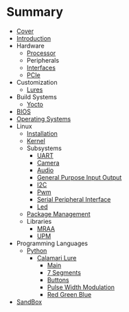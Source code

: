 # Summary

* [Cover](README.md)
* [Introduction](documentation/Introduction.md)
* Hardware
   * [Processor](documentation/Processor.md)
   * Peripherals
   * [Interfaces](documentation/Interfaces.md)
   * [PCIe](documentation/Pcie.md)
* Customization
   * [Lures](documentation/Lures.md)
* Build Systems
   * [Yocto](documentation/Yocto.md)
* [BIOS](documentation/Bios.md)
* [Operating Systems](documentation/OperatingSystems.md)
* Linux
   * [Installation](documentation/Installation.md)
   * [Kernel](documentation/Kernel.md)
   * Subsystems
       * [UART](documentation/Uart.md)
       * [Camera](documentation/Camera.md)
       * [Audio](documentation/Audio.md)
       * [General Purpose Input Output](documentation/GeneralPurposeInputOutput.md)
       * [I2C](documentation/I2c.md)
       * [Pwm](documentation/Pwm.md)
       * [Serial Peripheral Interface](documentation/SerialPeripheralInterface.md)
       * [Led](documentation/Led.md)
   * [Package Management](documentation/PackageManagement.md)
   * Libraries
       * [MRAA](documentation/Mraa.md)
       * [UPM](documentation/Upm.md)
* Programming Languages
   * [Python](documentation/Python.md)
       * [Calamari Lure](documentation/PythonCalamariLure.md)
           * [Main](documentation/PythonCalamariLureMain.md)
           * [7 Segments](documentation/PythonCalamariLure7Segments.md)
           * [Buttons](documentation/PythonCalamariLureButtons.md)
           * [Pulse Width Modulation](documentation/PythonCalamariLurePulseWidthModulation.md)
           * [Red Green Blue](documentation/RedGreenBlue.md)
* [SandBox](documentation/Sandbox.md)

